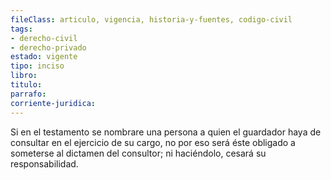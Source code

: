 ```yaml
---
fileClass: articulo, vigencia, historia-y-fuentes, codigo-civil
tags:
- derecho-civil
- derecho-privado
estado: vigente
tipo: inciso
libro:
titulo:
parrafo:
corriente-juridica:
---
```

Si en el testamento se nombrare una persona a quien el guardador haya de consultar en el ejercicio de su cargo, no por eso será éste obligado a someterse al dictamen del consultor; ni haciéndolo, cesará su responsabilidad.